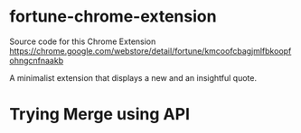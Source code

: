 # fortune-chrome-extension

Source code for this Chrome Extension https://chrome.google.com/webstore/detail/fortune/kmcoofcbagjmlfbkoopfohngcnfnaakb

A minimalist extension that displays a new and an insightful quote.


# Trying Merge using API
